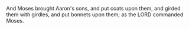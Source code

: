 And Moses brought Aaron's sons, and put coats upon them, and girded them with girdles, and put bonnets upon them; as the LORD commanded Moses.
